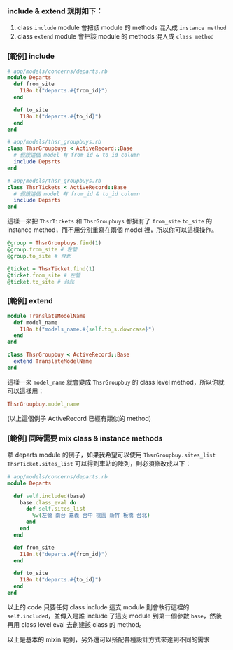 ### include & extend 規則如下：

1. class `include` module 會把該 module 的 methods 混入成 `instance method`
2. class `extend` module 會把該 module 的 methods 混入成 `class method`


### [範例] include

```ruby
# app/models/concerns/departs.rb
module Departs
  def from_site
    I18n.t("departs.#{from_id}")
  end

  def to_site
    I18n.t("departs.#{to_id}")
  end
end

# app/models/thsr_groupbuys.rb
class ThsrGroupbuys < ActiveRecord::Base
  # 假設這個 model 有 from_id & to_id column
  include Depsrts
end

# app/models/thsr_groupbuys.rb
class ThsrTickets < ActiveRecord::Base
  # 假設這個 model 有 from_id & to_id column
  include Depsrts
end
```

這樣一來把 `ThsrTickets` 和 `ThsrGroupbuys` 都擁有了 `from_site` `to_site` 的 instance method，而不用分別重寫在兩個 model 裡，所以你可以這樣操作。

```ruby
@group = ThsrGroupbuys.find(1)
@group.from_site # 左營
@group.to_site # 台北

@ticket = ThsrTicket.find(1)
@ticket.from_site # 左營
@ticket.to_site # 台北
```

### [範例] extend

```ruby
module TranslateModelName
  def model_name
    I18n.t("models_name.#{self.to_s.downcase}")
  end
end

class ThsrGroupbuy < ActiveRecord::Base
  extend TranslateModelName
end
```

這樣一來 `model_name` 就會變成 `ThsrGroupbuy` 的 class level method，所以你就可以這樣用：

```ruby
ThsrGroupbuy.model_name
```

(以上這個例子 ActiveRecord 已經有類似的 method)

### [範例] 同時需要 mix class & instance methods

拿 departs module 的例子，如果我希望可以使用 `ThsrGroupbuy.sites_list` `ThsrTicket.sites_list` 可以得到車站的陣列，則必須修改成以下：

```ruby
# app/models/concerns/departs.rb
module Departs

  def self.included(base)
    base.class_eval do
      def self.sites_list
        %w(左營 南台 嘉義 台中 桃園 新竹 板橋 台北)
      end
    end
  end

  def from_site
    I18n.t("departs.#{from_id}")
  end

  def to_site
    I18n.t("departs.#{to_id}")
  end
end
```
以上的 code 只要任何 class include 這支 module 則會執行這裡的 `self.included`，並傳入是誰 include 了這支 module 到第一個參數 `base`，然後再用 class level eval 去創建該 class 的 method。

以上是基本的 mixin 範例，另外還可以搭配各種設計方式來達到不同的需求
